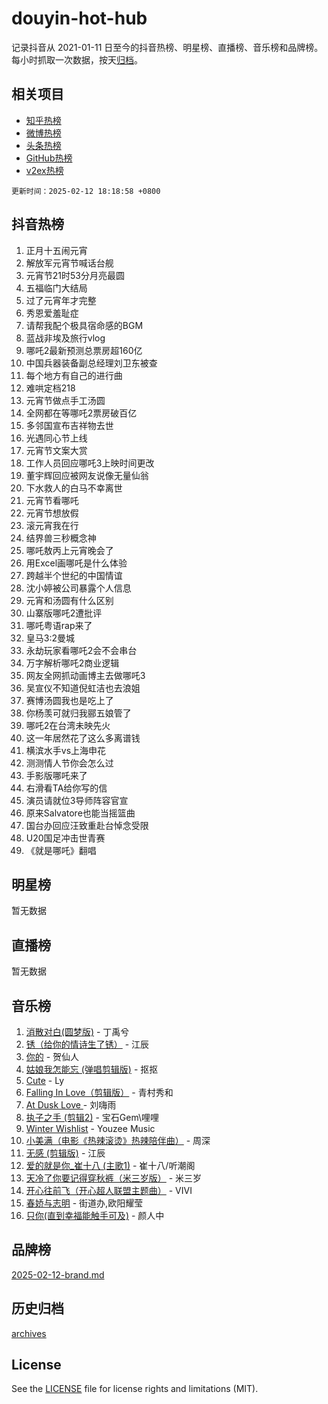 # douyin-hot-hub

记录抖音从 2021-01-11 日至今的抖音热榜、明星榜、直播榜、音乐榜和品牌榜。每小时抓取一次数据，按天[归档](archives)。

## 相关项目

- [知乎热榜](https://github.com/lonnyzhang423/zhihu-hot-hub)
- [微博热榜](https://github.com/lonnyzhang423/weibo-hot-hub)
- [头条热榜](https://github.com/lonnyzhang423/toutiao-hot-hub)
- [GitHub热榜](https://github.com/lonnyzhang423/github-hot-hub)
- [v2ex热榜](https://github.com/lonnyzhang423/v2ex-hot-hub)


`更新时间：2025-02-12 18:18:58 +0800`

## 抖音热榜

1. 正月十五闹元宵
1. 解放军元宵节喊话台舰
1. 元宵节21时53分月亮最圆
1. 五福临门大结局
1. 过了元宵年才完整
1. 秀恩爱羞耻症
1. 请帮我配个极具宿命感的BGM
1. 蓝战非埃及旅行vlog
1. 哪吒2最新预测总票房超160亿
1. 中国兵器装备副总经理刘卫东被查
1. 每个地方有自己的进行曲
1. 难哄定档218
1. 元宵节做点手工汤圆
1. 全网都在等哪吒2票房破百亿
1. 多邻国宣布吉祥物去世
1. 光遇同心节上线
1. 元宵节文案大赏
1. 工作人员回应哪吒3上映时间更改
1. 董宇辉回应被网友说像无量仙翁
1. 下水救人的白马不幸离世
1. 元宵节看哪吒
1. 元宵节想放假
1. 滚元宵我在行
1. 结界兽三秒概念神
1. 哪吒敖丙上元宵晚会了
1. 用Excel画哪吒是什么体验
1. 跨越半个世纪的中国情谊
1. 沈小婷被公司暴露个人信息
1. 元宵和汤圆有什么区别
1. 山寨版哪吒2遭批评
1. 哪吒粤语rap来了
1. 皇马3:2曼城
1. 永劫玩家看哪吒2会不会串台
1. 万字解析哪吒2商业逻辑
1. 网友全网抓动画博主去做哪吒3
1. 吴宣仪不知道倪虹洁也去浪姐
1. 赛博汤圆我也是吃上了
1. 你杨羡可就归我郦五娘管了
1. 哪吒2在台湾未映先火
1. 这一年居然花了这么多离谱钱
1. 横滨水手vs上海申花
1. 测测情人节你会怎么过
1. 手影版哪吒来了
1. 右滑看TA给你写的信
1. 演员请就位3导师阵容官宣
1. 原来Salvatore也能当摇篮曲
1. 国台办回应汪致重赴台悼念受限
1. U20国足冲击世青赛
1. 《就是哪吒》翻唱

## 明星榜

暂无数据

## 直播榜

暂无数据

## 音乐榜

1. [消散对白(圆梦版)](https://sf6-cdn-tos.douyinstatic.com/obj/tos-cn-ve-2774/og4jB5I5IizzoZVAAAzWgBMAsMDWoArfwBOiFs) - 丁禹兮
1. [锈（给你的情诗生了锈）](https://sf5-hl-cdn-tos.douyinstatic.com/obj/tos-cn-ve-2774/o8a1PBtVqIYbPEGK6e5A4egedVMdm3fCIz6bbE) - 江辰
1. [你的](https://sf5-hl-cdn-tos.douyinstatic.com/obj/tos-cn-ve-2774/oYuIeKf42jB7sEV6B2upMdpYAgfrQWj0FeRegh) - 贺仙人
1. [姑娘我怎能忘 (弹唱剪辑版)](https://sf5-hl-cdn-tos.douyinstatic.com/obj/tos-cn-ve-2774/okamwrBGEMz6illuEofAsMV4yzF5tVWbBiA5AI) - 抠抠
1. [Cute](https://sf5-hl-cdn-tos.douyinstatic.com/obj/tos-cn-ve-2774/o4IbIzHWKAAB4wsS5qMBRiiAlEBGTpQRNfFvuo) - Ly
1. [Falling In Love（剪辑版）](https://sf5-hl-cdn-tos.douyinstatic.com/obj/tos-cn-ve-2774/o8ajpA8zzgBPahbBIO8AcKGBLJezFCRd1wfP9f) - 青村秀和
1. [ At Dusk  Love ](https://sf5-hl-cdn-tos.douyinstatic.com/obj/tos-cn-ve-2774/o8CrpCf5CaYgI4ZrtQgMQAFEfuGqNnRSDQAPBc) - 刘嗨雨
1. [执子之手 (剪辑2)](https://sf5-hl-cdn-tos.douyinstatic.com/obj/tos-cn-ve-2774/oUoZLQjCc31XzqsBnBQUNgeKtYPBcgbFDwtfcu) - 宝石Gem\哩哩
1. [Winter Wishlist](https://sf5-hl-cdn-tos.douyinstatic.com/obj/tos-cn-ve-2774/oIIgUOeamCFCVAzxN6MFRLIBlLGpUqQxeeHrLE) - Youzee Music
1. [小美满（电影《热辣滚烫》热辣陪伴曲）](https://sf5-hl-cdn-tos.douyinstatic.com/obj/tos-cn-ve-2774/o0GAn2lSgfZIDUgtevCGDQYnFg4CwnrBaxbTZL) - 周深
1. [无感 (剪辑版)](https://sf5-hl-cdn-tos.douyinstatic.com/obj/tos-cn-ve-2774/o0eIsUzJBDlQaQFC5OFlgbMEZC1TFYBftOBn6p) - 江辰
1. [爱的就是你_崔十八 (主歌1)](https://sf5-hl-cdn-tos.douyinstatic.com/obj/tos-cn-ve-2774/oI5BO5DhFZ6UTcNCnZaOCBLtZ7WIMQGfgnXf5E) - 崔十八/听潮阁
1. [天冷了你要记得穿秋裤（米三岁版）](https://sf5-hl-cdn-tos.douyinstatic.com/obj/tos-cn-ve-2774/oQlIwVIDWiZ6BQilAorS7MA0AgCkQDvcZAdm1) - 米三岁
1. [开心往前飞（开心超人联盟主题曲）](https://sf5-hl-cdn-tos.douyinstatic.com/obj/tos-cn-ve-2774/9d8fb7c82cf1421fb93a9fe925275e0a) - VIVI
1. [春娇与志明](https://sf5-hl-cdn-tos.douyinstatic.com/obj/tos-cn-ve-2774/e530d8fceb7044b39707d7f9ff54add1) - 街道办,欧阳耀莹
1. [只你(直到幸福能触手可及)](https://sf5-hl-cdn-tos.douyinstatic.com/obj/tos-cn-ve-2774/o0lBkRDzFTeaVSUz3ZZSCBVtZ5DIMQGfgmEAuE) - 颜人中

## 品牌榜

[2025-02-12-brand.md](archives/2025-02-12-brand.md)

## 历史归档

[archives](archives)

## License

See the [LICENSE](LICENSE) file for license rights and limitations (MIT).
